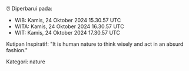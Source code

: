 ⏰ Diperbarui pada:
- WIB: Kamis, 24 Oktober 2024 15.30.57 UTC
- WITA: Kamis, 24 Oktober 2024 16.30.57 UTC
- WIT: Kamis, 24 Oktober 2024 17.30.57 UTC

Kutipan Inspiratif:
"It is human nature to think wisely and act in an absurd fashion."


Kategori: nature

